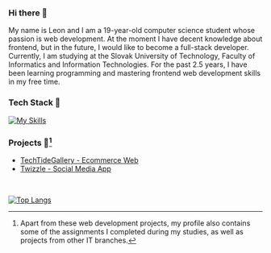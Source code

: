 ### Hi there 👋
My name is Leon and I am a 19-year-old computer science student whose passion is web development. At the moment I have decent knowledge about frontend, but in the future, I would like to become a full-stack developer. Currently, I am studying at the Slovak University of Technology, Faculty of Informatics and Information Technologies. For the past 2.5 years, I have been learning programming and mastering frontend web development skills in my free time.

### Tech Stack 🔧
[![My Skills](https://skillicons.dev/icons?i=html,css,tailwind,sass,js,ts,react,firebase,figma,jest&perline=10)](https://skillicons.dev)

### Projects 📂[^1]
- [TechTideGallery - Ecommerce Web](https://github.com/radoleon/TechTideGallery-eshop)
- [Twizzle - Social Media App](https://github.com/radoleon/Twizzle-social-media)
</br>

[^1]: Apart from these web development projects, my profile also contains some of the assignments I completed during my studies, as well as projects from other IT branches.

[![Top Langs](https://github-readme-stats.vercel.app/api/top-langs/?username=radoleon&theme=github_dark_dimmed&langs_count=10)](https://github.com/anuraghazra/github-readme-stats)
